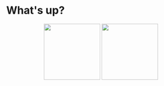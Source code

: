 #  What's up? 

<p align="center">
   <img src="https://github-readme-stats.vercel.app/api/wakatime?username=romankoshchei&theme=nord&hide=other&hide_border=true&langs_count=4&custom_title=Week%20activity" height=150>
   <img src="https://github-top-langs.herokuapp.com/user?name=roman-koshchei&hide=html,css&includePrivate=false&background=%232e3440&count=7" height=150>
</p>


<!-- 
old github langs
   <img src="https://github-readme-stats.vercel.app/api/top-langs?username=roman-koshchei&theme=nord&hide=html&layout=compact&hide_title=true&langs_count=5&hide_border=true" height=150>
-->
